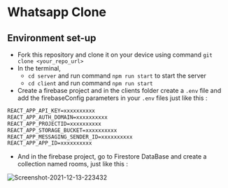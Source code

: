 # Whatsapp Clone

## Environment set-up

* Fork this repository and clone it on your device using command `git clone <your_repo_url>`
* In the terminal, 
    * `cd server` and run command `npm run start` to start the server
    * `cd client` and run command `npm run start`
* Create a firebase project and in the clients folder create a `.env` file and add the firebaseConfig parameters in your `.env` files just like this : 
```md
REACT_APP_API_KEY=xxxxxxxxxx
REACT_APP_AUTH_DOMAIN=xxxxxxxxxx
REACT_APP_PROJECTID=xxxxxxxxxx
REACT_APP_STORAGE_BUCKET=xxxxxxxxxx
REACT_APP_MESSAGING_SENDER_ID=xxxxxxxxxx
REACT_APP_APP_ID=xxxxxxxxxx
```

* And in the firebase project, go to Firestore DataBase and create a collection named rooms, just like this :
<img src="https://i.ibb.co/xsh3PW4/Screenshot-2021-12-13-223432.png" alt="Screenshot-2021-12-13-223432" border="0">

